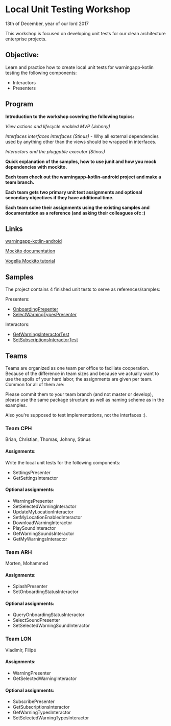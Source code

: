 # Local Unit Testing Workshop
13th of December, year of our lord 2017
 
This workshop is focused on developing unit tests for our clean architecture enterprise projects.

## Objective: 
Learn and practice how to create local unit tests for warningapp-kotlin testing the following components:

* Interactors
* Presenters

## Program

**Introduction to the workshop covering the following topics:**

*View actions and lifecycle enabled MVP (Johnny)*

*Interfaces interfaces interfaces (Stinus)* -
Why all external dependencies used by anything other than the views should be wrapped in interfaces.

*Interactors and the pluggable executor (Stinus)*

**Quick explanation of the samples, how to use junit and how you mock dependencies with mockito.**

**Each team check out the warningapp-kotlin-android project and make a team branch.** 

**Each team gets two primary unit test assignments and optional secondary objectives if they have additional time.**

**Each team solve their assignments using the existing samples and documentation as a reference (and asking their colleagues ofc :)**


## Links
[warningapp-kotlin-android](https://github.com/nodes-projects/warningapp-kotlin-android)

[Mockito documentation](http://static.javadoc.io/org.mockito/mockito-core/2.12.0/org/mockito/Mockito.html)

[Vogella Mockito tutorial](http://www.vogella.com/tutorials/Mockito/article.html)


## Samples
The project contains 4 finished unit tests to serve as references/samples:

Presenters:

- [OnboardingPresenter](https://github.com/nodes-projects/warningapp-kotlin-android/blob/master/app/src/test/java/dk/nodes/marsling/presenters/OnboardingPresenterTest.java)
- [SelectWarningTypesPresenter](https://github.com/nodes-projects/warningapp-kotlin-android/blob/master/app/src/test/java/dk/nodes/marsling/presenters/SelectWarningTypesPresenterTest.java)

Interactors:

- [GetWarningsInteractorTest](https://github.com/nodes-projects/warningapp-kotlin-android/blob/master/app/src/test/java/dk/nodes/marsling/interactors/GetWarningsInteractorTest.java)
- [SetSubscriptionsInteractorTest](https://github.com/nodes-projects/warningapp-kotlin-android/blob/master/app/src/test/java/dk/nodes/marsling/interactors/SetSubscriptionsInteractorTest.java)

## Teams
Teams are organized as one team per office to faciliate cooperation. Because
of the difference in team sizes and because we actually want to use the spoils of your hard labor, the assignments are given per team. Common for all of them are:

Please commit them to your team branch (and not master or develop), please use the same package structure as well as naming scheme as in the examples.

Also you're supposed to test implementations, not the interfaces :). 

### Team CPH
Brian, Christian, Thomas, Johnny, Stinus

#### Assignments:
Write the local unit tests for the following components:

- SettingsPresenter 
- GetSettingsInteractor

#### Optional assignments:
- WarningsPresenter 
- SetSelectedWarningInteractor
- UpdateMyLocationInteractor
- SetMyLocationEnabledInteractor
- DownloadWarningInteractor
- PlaySoundInteractor
- GetWarningSoundsInteractor
- GetMyWarningsInteractor


### Team ARH
Morten, Mohammed

#### Assignments:

- SplashPresenter 
- SetOnboardingStatusInteractor

#### Optional assignments:

- QueryOnboardingStatusInteractor
- SelectSoundPresenter 
- SetSelectedWarningSoundInteractor

### Team LON
Vladimir, Filipé

#### Assignments:

- WarningPresenter
- GetSelectedWarningInteractor

#### Optional assignments:

- SubscribePresenter
- GetSubscriptionsInteractor
- GetWarningTypesInteractor
- SetSelectedWarningTypesInteractor





